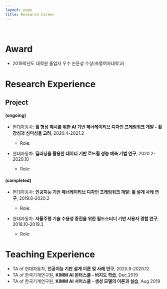 ```yaml
---
layout: page
title: Research Career
---
```


<br/>

# Award

* 2019학년도 대학원 졸업자 우수 논문상 수상(숙명여자대학교)

# Research Experience

## Project

#### (ongoing)

* 현대자동차: **휠 형상 제시를 위한 AI 기반 제너레이티브 디자인 프레임워크 개발 - 휠 강성과 심미성을 고려**, 2020.4-2021.2
  * Role: 
  
* 현대자동차: **딥러닝을 활용한 데이터 기반 로드휠 성능 예측 기법 연구**, 2020.2-2020.10
  * Role: 
  
#### (completed)

* 현대자동차: **인공지능 기반 제너레이티브 디자인 프레임워크 개발: 휠 설계 사례 연구**, 2019.8-2020.2
  * Role: 
  
* 현대자동차: **자율주행 기술 수용성 증진을 위한 필드스터디 기반 사용자 경험 연구**, 2018.10-2019.3
  * Role: 

# Teaching Experience

* TA of 현대자동차, **인공지능 기반 설계 이론 및 사례 연구**, 2020.9-2020.12
* TA of 한국기계연구원, **KIMM AI 윈터스쿨 - 비지도 학습**, Dec 2019
* TA of 한국기계연구원, **KIMM AI 서머스쿨 - 생성 모델의 이론과 실습**, Aug 2019
